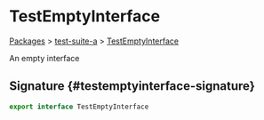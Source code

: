 # TestEmptyInterface

[Packages](/) &gt; [test-suite-a](/test-suite-a/) &gt; [TestEmptyInterface](/test-suite-a/testemptyinterface-interface/)

An empty interface

## Signature {#testemptyinterface-signature}

```typescript
export interface TestEmptyInterface
```
